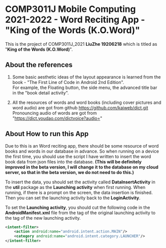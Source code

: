 # COMP3011J Mobile Computing 2021-2022 - Word Reciting App - "King of the Words (K.O.Word)"

This is the project of COMP3011J_2021 **LiuZhe 19206218** 
which is titled as "**King of the Words (K.O.Word)**".

## About the references
1. Some basic aesthetic ideas of the layout appearance
is learned from the book - "The First Line of Code in Android 2nd Edition".  
For example, the Floating button, the side menu, the advanced title bar in the "book detail activity".

2. All the resources of words and word books (including cover pictures and word audio) are got from github https://github.com/kajweb/dict.git  
Pronouncing audio of words are got from "https://dict.youdao.com/dictvoice?audio="  

## About How to run this App
Due to this is an Word reciting app, there should be some resource of word books and words in our database in advance. So when running on a device the first time, you should use the script I have written to insert the word book data from json files into the database. **(This will be definitely improved in the beta version, I will change it to the database on my cloud server, so that in the beta version, we do not need to do this.)**

To insert the data, you should set the activity called **DataInsertActivity** in the **util** package as the **Launching activity** when first running. When running, if there is a prompt on the screen, the data insertion is finished. Then you can set the launching activity back to the **LoginActivity**.

To set the **Launching activity**, you should cut the following code in the
**AndroidManifest.xml** file from the tag of the original launching activity to the tag of the new launching activity.

```xml
<intent-filter>
    <action android:name="android.intent.action.MAIN"/>
    <category android:name="android.intent.category.LAUNCHER"/>
</intent-filter>